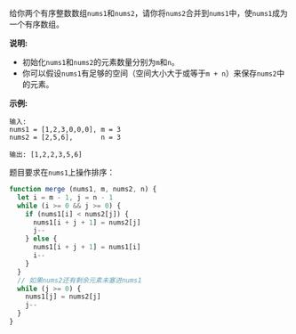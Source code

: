 给你两个有序整数数组`nums1`和`nums2`，请你将`nums2`合并到`nums1`中，使`nums1`成为一个有序数组。

**说明:**
- 初始化`nums1`和`nums2`的元素数量分别为`m`和`n`。
- 你可以假设`nums1`有足够的空间（空间大小大于或等于`m + n`）来保存`nums2`中的元素。

**示例:**
```
输入:
nums1 = [1,2,3,0,0,0], m = 3
nums2 = [2,5,6],       n = 3

输出: [1,2,2,3,5,6]
```

题目要求在`nums1`上操作排序：
```js
function merge (nums1, m, nums2, n) {
  let i = m - 1, j = n - 1
  while (i >= 0 && j >= 0) {
    if (nums1[i] < nums2[j]) {
      nums1[i + j + 1] = nums2[j]
      j--
    } else {
      nums1[i + j + 1] = nums1[i]
      i--
    }
  }
  // 如果nums2还有剩余元素未塞进nums1
  while (j >= 0) {
    nums1[j] = nums2[j]
    j--
  }
}
```
